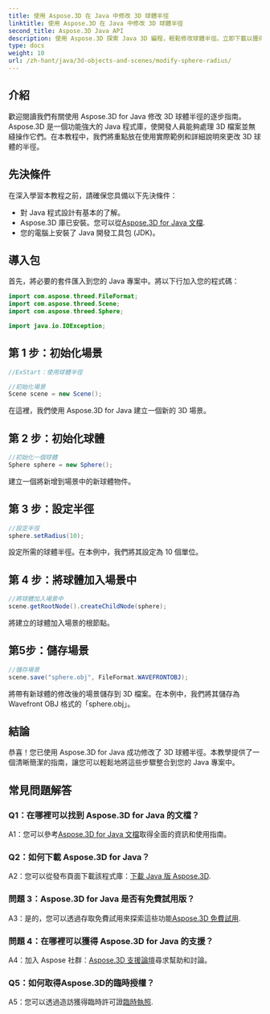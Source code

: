 ```yaml
---
title: 使用 Aspose.3D 在 Java 中修改 3D 球體半徑
linktitle: 使用 Aspose.3D 在 Java 中修改 3D 球體半徑
second_title: Aspose.3D Java API
description: 使用 Aspose.3D 探索 Java 3D 編程，輕鬆修改球體半徑。立即下載以獲得無縫的 3D 開發體驗。
type: docs
weight: 10
url: /zh-hant/java/3d-objects-and-scenes/modify-sphere-radius/
---
```

## 介紹

歡迎閱讀我們有關使用 Aspose.3D for Java 修改 3D 球體半徑的逐步指南。 Aspose.3D 是一個功能強大的 Java 程式庫，使開發人員能夠處理 3D 檔案並無縫操作它們。在本教程中，我們將重點放在使用實際範例和詳細說明來更改 3D 球體的半徑。

## 先決條件

在深入學習本教程之前，請確保您具備以下先決條件：

- 對 Java 程式設計有基本的了解。
-  Aspose.3D 庫已安裝。您可以從[Aspose.3D for Java 文檔](https://reference.aspose.com/3d/java/).
- 您的電腦上安裝了 Java 開發工具包 (JDK)。

## 導入包

首先，將必要的套件匯入到您的 Java 專案中。將以下行加入您的程式碼：

```java
import com.aspose.threed.FileFormat;
import com.aspose.threed.Scene;
import com.aspose.threed.Sphere;

import java.io.IOException;
```

## 第 1 步：初始化場景

```java
//ExStart：使用球體半徑

//初始化場景
Scene scene = new Scene();
```

在這裡，我們使用 Aspose.3D for Java 建立一個新的 3D 場景。

## 第 2 步：初始化球體

```java
//初始化一個球體
Sphere sphere = new Sphere();
```

建立一個將新增到場景中的新球體物件。

## 第 3 步：設定半徑

```java
//設定半徑
sphere.setRadius(10);
```

設定所需的球體半徑。在本例中，我們將其設定為 10 個單位。

## 第 4 步：將球體加入場景中

```java
//將球體加入場景中
scene.getRootNode().createChildNode(sphere);
```

將建立的球體加入場景的根節點。

## 第5步：儲存場景

```java
//儲存場景
scene.save("sphere.obj", FileFormat.WAVEFRONTOBJ);
```

將帶有新球體的修改後的場景儲存到 3D 檔案。在本例中，我們將其儲存為 Wavefront OBJ 格式的「sphere.obj」。

## 結論

恭喜！您已使用 Aspose.3D for Java 成功修改了 3D 球體半徑。本教學提供了一個清晰簡潔的指南，讓您可以輕鬆地將這些步驟整合到您的 Java 專案中。

## 常見問題解答

### Q1：在哪裡可以找到 Aspose.3D for Java 的文檔？

 A1：您可以參考[Aspose.3D for Java 文檔](https://reference.aspose.com/3d/java/)取得全面的資訊和使用指南。

### Q2：如何下載 Aspose.3D for Java？

 A2：您可以從發布頁面下載該程式庫：[下載 Java 版 Aspose.3D](https://releases.aspose.com/3d/java/).

### 問題 3：Aspose.3D for Java 是否有免費試用版？

 A3：是的，您可以透過存取免費試用來探索這些功能[Aspose.3D 免費試用](https://releases.aspose.com/).

### 問題 4：在哪裡可以獲得 Aspose.3D for Java 的支援？

 A4：加入 Aspose 社群：[Aspose.3D 支援論壇](https://forum.aspose.com/c/3d/18)尋求幫助和討論。

### Q5：如何取得Aspose.3D的臨時授權？

 A5：您可以透過造訪獲得臨時許可證[臨時執照](https://purchase.aspose.com/temporary-license/).